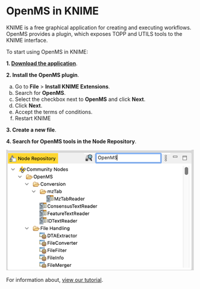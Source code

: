 OpenMS in KNIME
===============

KNIME is a free graphical application for creating and executing workflows. OpenMS provides a plugin, which exposes TOPP and UTILS tools to the KNIME interface.

To start using OpenMS in KNIME:

**1. [Download the application](https://www.knime.com/downloads)**.

**2. Install the OpenMS plugin**.

  <ol type="a">
   <li>Go to <b>File</b> > <b>Install KNIME Extensions</b>.</li>
   <li>Search for <b>OpenMS</b>.</li>
   <li>Select the checkbox next to <b>OpenMS</b> and click <b>Next</b>.</li>
   <li>Click <b>Next</b>.</li>
   <li>Accept the terms of conditions.</li>
   <li>Restart KNIME</li>
  </ol>

**3. Create a new file**.

**4. Search for OpenMS tools in the Node Repository**.

  ![OpenMS tools loaded in node repository](../images/run-workflows-with-openms-tools/knime/node-repository.png)

For information about, [view our tutorial](../tutorials/KNIME/KNIME-tutorial.md).
